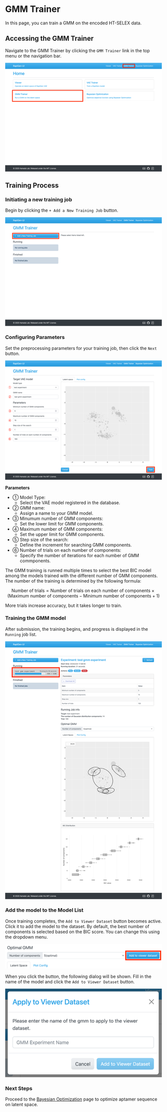 # GMM Trainer

In this page, you can train a GMM on the encoded HT-SELEX data.

## Accessing the GMM Trainer

Navigate to the GMM Trainer by clicking the `GMM Trainer` link in the top menu or the navigation bar.

![Accessing the GMM Trainer page](images/gmm-trainer_access.png)

## Training Process

### Initiating a new training job

Begin by clicking the `+ Add a New Training Job` button.

![Location of the button for adding training job for GMM](images/gmm-trainer_add-button.png)

### Configuring Parameters

Set the preprocessing parameters for your training job, then click the `Next` button.

![Parameters for GMM training](images/gmm-trainer_parameters.png)

**Parameters**

- ① Model Type:
  - Select the VAE model registered in the database.
- ② GMM name:
  - Assign a name to your GMM model.
- ③ Minumum number of GMM components:
  - Set the lower limit for GMM components.
- ④ Maximum number of GMM components:
  - Set the upper limit for GMM components.
- ⑤ Step size of the search:
  - Define the increment for searching GMM components.
- ⑥ Number of trials on each number of components:
  - Specify the number of iterations for each number of GMM commponents.

The GMM training is runned multiple times to select the best BIC model among the models trained with the different number of GMM components. The number of the training is determined by the following formula:

$$
\text{Number of trials} = \text{Number of trials on each number of components} \times (\text{Maximum number of components} - \text{Minimum number of components} + 1)
$$

More trials increase accuracy, but it takes longer to train.

### Training the GMM model

After submission, the training begins, and progress is displayed in the `Running` job list.

![Location of GMM training job information](images/gmm-trainer_main-page-in-training.png)

### Add the model to the Model List

Once training completes, the `Add to Viewer Dataset` button becomes active. Click it to add the model to the dataset.
By default, the best number of components is selected based on the BIC score. You can change this using the dropdown menu.

![Adding successful GMM training job to the database](images/gmm-trainer_add-to-viewer-dataset-button.png)

When you click the button, the following dialog will be shown.
Fill in the name of the model and click the `Add to Viewer Dataset` button.

![Modal for adding job to the dataset](images/gmm-trainer_add-to-viewer-dataset-modal.png)

### Next Steps

Proceed to the [Bayesian Optimization](BO.md) page to optimize aptamer sequence on latent space.

